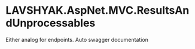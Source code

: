 # LAVSHYAK.AspNet.MVC.ResultsAndUnprocessables
Either analog for endpoints. Auto swagger documentation
